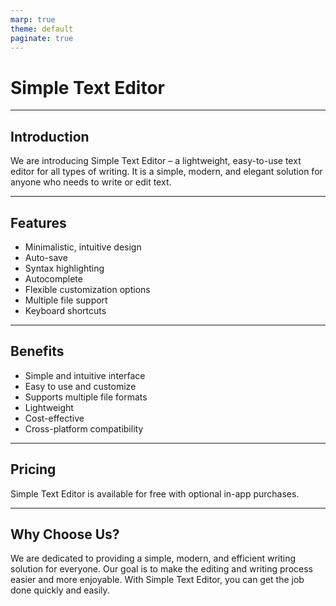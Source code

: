 ```yaml
---
marp: true
theme: default
paginate: true
---
```

# Simple Text Editor

---
## Introduction

We are introducing Simple Text Editor – a lightweight, easy-to-use text editor for all types of writing. It is a simple, modern, and elegant solution for anyone who needs to write or edit text.

---
## Features

- Minimalistic, intuitive design
- Auto-save
- Syntax highlighting
- Autocomplete
- Flexible customization options
- Multiple file support
- Keyboard shortcuts

---
## Benefits

- Simple and intuitive interface
- Easy to use and customize
- Supports multiple file formats
- Lightweight
- Cost-effective
- Cross-platform compatibility

---
## Pricing

Simple Text Editor is available for free with optional in-app purchases.

---
## Why Choose Us?

We are dedicated to providing a simple, modern, and efficient writing solution for everyone. Our goal is to make the editing and writing process easier and more enjoyable. With Simple Text Editor, you can get the job done quickly and easily.
  
